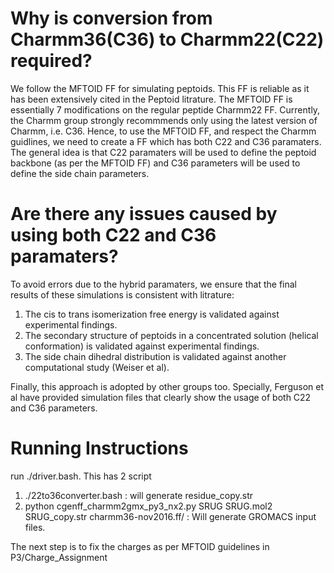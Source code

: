 # Why is conversion from Charmm36(C36) to Charmm22(C22) required?

We follow the MFTOID FF for simulating peptoids. This FF is reliable as it has been extensively cited in the Peptoid litrature.
The MFTOID FF is essentially 7 modifications on the regular peptide Charmm22 FF. Currently, the Charmm group strongly recommmends only using the latest version of Charmm, i.e. C36. Hence, to use the MFTOID FF, and respect the Charmm guidlines, we need to create a FF which has both C22 and C36 paramaters. The general idea is that C22 paramaters will be used to define the peptoid backbone (as per the MFTOID FF) and C36 parameters will be used to define the side chain parameters.

# Are there any issues caused by using both C22 and C36 paramaters?

To avoid errors due to the hybrid paramaters, we ensure that the final results of these simulations is consistent with litrature:

1. The cis to trans isomerization free energy is validated against experimental findings. 
2. The secondary structure of peptoids in a concentrated solution (helical conformation) is validated against experimental findings.
3. The side chain dihedral distribution is validated against another computational study (Weiser et al).

Finally, this approach is adopted by other groups too. Specially, Ferguson et al have provided simulation files that clearly show the usage of both C22 and C36 parameters. 


  
  
# Running Instructions

run ./driver.bash. This has 2 script

1. ./22to36converter.bash : will generate residue_copy.str
2. python cgenff_charmm2gmx_py3_nx2.py SRUG SRUG.mol2 SRUG_copy.str charmm36-nov2016.ff/ : Will generate GROMACS input files.

The next step is to fix the charges as per MFTOID guidelines in P3/Charge_Assignment
